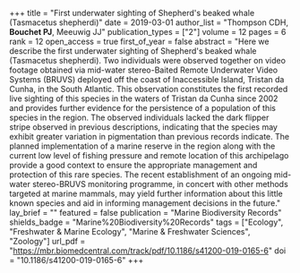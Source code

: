 +++
title = "First underwater sighting of Shepherd's beaked whale (Tasmacetus shepherdi)"
date = 2019-03-01
author_list = "Thompson CDH, <b>Bouchet PJ</b>, Meeuwig JJ"
publication_types = ["2"]
volume = 12
pages = 6
rank = 12
open_access = true
first_of_year = false
abstract = "Here we describe the first underwater sighting of Shepherd's beaked whale (Tasmacetus shepherdi). Two individuals were observed together on video footage obtained via mid-water stereo-Baited Remote Underwater Video Systems (BRUVS) deployed off the coast of Inaccessible Island, Tristan da Cunha, in the South Atlantic. This observation constitutes the first recorded live sighting of this species in the waters of Tristan da Cunha since 2002 and provides further evidence for the persistence of a population of this species in the region. The observed individuals lacked the dark flipper stripe observed in previous descriptions, indicating that the species may exhibit greater variation in pigmentation than previous records indicate. The planned implementation of a marine reserve in the region along with the current low level of fishing pressure and remote location of this archipelago provide a good context to ensure the appropriate management and protection of this rare species. The recent establishment of an ongoing mid-water stereo-BRUVS monitoring programme, in concert with other methods targeted at marine mammals, may yield further information about this little known species and aid in informing management decisions in the future."
lay_brief = "" 
featured = false
publication = "Marine Biodiversity Records"
shields_badge = "Marine%20Biodiversity%20Records"
tags = ["Ecology", "Freshwater & Marine Ecology", "Marine & Freshwater Sciences", "Zoology"]
url_pdf = "https://mbr.biomedcentral.com/track/pdf/10.1186/s41200-019-0165-6"
doi = "10.1186/s41200-019-0165-6"
+++

